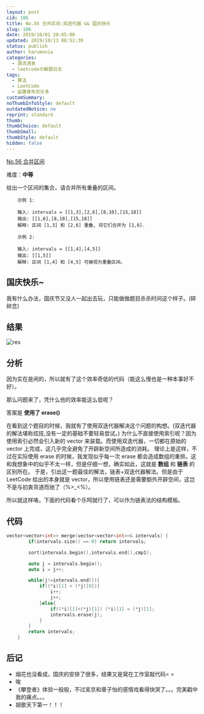 ```yaml
---
layout: post
cid: 106
title: No.56 合并区间:双迭代器 && 国庆快乐
slug: 106
date: 2019/10/01 20:05:00
updated: 2019/10/13 08:51:39
status: publish
author: harumonia
categories:
  - 源流清泉
  - leetcodeの解题日志
tags:
  - 算法
  - LeetCode
  - 鲨雕青年欢乐多
customSummary:
noThumbInfoStyle: default
outdatedNotice: no
reprint: standard
thumb:
thumbChoice: default
thumbSmall:
thumbStyle: default
hidden: false
---
```


[No.56 合并区间](https://leetcode-cn.com/problems/merge-intervals/)

难度：**中等**

给出一个区间的集合，请合并所有重叠的区间。

<!-- more -->

```plain_text
    示例 1:

    输入: intervals = [[1,3],[2,6],[8,10],[15,18]]
    输出: [[1,6],[8,10],[15,18]]
    解释: 区间 [1,3] 和 [2,6] 重叠, 将它们合并为 [1,6].

    示例 2:

    输入: intervals = [[1,4],[4,5]]
    输出: [[1,5]]
    解释: 区间 [1,4] 和 [4,5] 可被视为重叠区间。
```

## 国庆快乐~

我有什么办法，国庆节又没人一起出去玩，只能做做题目杀杀时间这个样子。(碎碎念)

## 结果

![res](https://harumona-blog.oss-cn-beijing.aliyuncs.com/old_articles/3185598335.png?Expires=1602302257&)

## 分析

因为实在是闲的，所以就有了这个效率奇低的代码（能这么慢也是一种本事好不好）。

那么问题来了，凭什么他的效率能这么低呢？

答案是 **使用了 erase()**

在看到这个题目的时候，我就有了使用双迭代器解决这个问题的构想。(双迭代器的解法堪称炫技,没有一定的基础不要轻易尝试。)
为什么不直接使用索引呢？因为使用索引必然会引入新的 vector 来装载。而使用双迭代器，一切都在原始的 vector 上完成，这几乎完全避免了开辟新空间所造成的消耗。
理论上是这样，不过在实际使用 erase 的时候，我发现似乎每一次 erase 都会造成数组的重排。这和我想象中的似乎不太一样，但是仔细一想，确实如此，这就是 **数组** 和 **链表** 的区别所在。
于是，引出这一题最佳的解法，链表+双迭代器解法。但是由于 LeetCode 给出的本身就是 vector，所以使用链表还是需要额外开辟空间，这岂不是与初衷背道而驰了（%>\_<%）。

所以就这样咯，下面的代码看个乐呵就行了，可以作为链表法的结构模板。

## 代码

```c++
vector<vector<int>> merge(vector<vector<int>>& intervals) {
        if(intervals.size() == 0) return intervals;

        sort(intervals.begin(),intervals.end(),cmp1);

        auto j = intervals.begin();
        auto i = j++;

        while(j!=intervals.end()){
            if((*i)[1] < (*j)[0]){
                i++;
                j++;
            }else{
                if((*i)[1]<(*j)[1]) (*i)[1] = (*j)[1];
                intervals.erase(j);
            }
        }
        return intervals;
    }
```

## 后记

- 烟花也没看成，国庆的安排了很多，结果又是窝在工作室敲代码= =
- 唉
- 《攀登者》体验一般般，不过吴京和章子怡的感情戏看得快哭了。。。完美戳中我的痛点。。。
- 胡歌天下第一！！！
